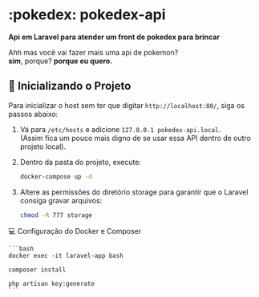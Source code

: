 # :pokedex: **pokedex-api**

**Api em Laravel para atender um front de pokedex para brincar**

Ahh mas você vai fazer mais uma api de pokemon?  
**sim**, porque? **porque eu quero.**

## :rocket: **Inicializando o Projeto**

Para inicializar o host sem ter que digitar `http://localhost:80/`, siga os passos abaixo:

1. Vá para `/etc/hosts` e adicione `127.0.0.1 pokedex-api.local`.  
   (Assim fica um pouco mais digno de se usar essa API dentro de outro projeto local).
   
2. Dentro da pasta do projeto, execute:

   ```bash
   docker-compose up -d

3. Altere as permissões do diretório storage para garantir que o Laravel consiga gravar arquivos:

    ```bash
    chmod -R 777 storage
    ```

:computer: Configuração do Docker e Composer

    ```bash
    docker exec -it laravel-app bash
    
    composer install
    
    php artisan key:generate
    ```

